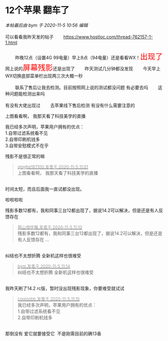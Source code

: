 # 12个苹果 翻车了


<i class="pstatus"> 本帖最后由 bym 于 2020-11-5 10:56 编辑 </i><br />
<br />
可以看看我昨天发的帖子&nbsp; &nbsp; &nbsp; &nbsp; https://www.hostloc.com/thread-762157-1-1.html<br />
<br />
&nbsp; &nbsp; &nbsp; &nbsp; 昨晚12点（设置4G 99电量）早上8点（94电量）还是看看WX！<font size="5"><font color="Red">出现了</font></font><br />
网上说的<font size="5"><font color="Red">屏幕残影</font></font>还是出现了&nbsp; &nbsp; &nbsp; &nbsp; 昨天测试几分钟都没发现&nbsp; &nbsp; &nbsp; &nbsp; 今天早上WX切换底部菜单栏出现两三次大概一秒<br />
&nbsp; &nbsp; &nbsp; &nbsp; <br />
&nbsp; &nbsp; &nbsp; &nbsp; 联系了售后让我去检测。目前按照网上说的测试都没问题 有必要去吗&nbsp; &nbsp; &nbsp; &nbsp; 这种问题能检测出来吗<br />
<br />
有没有大佬出现过&nbsp; &nbsp; &nbsp; &nbsp; 去苹果线下售后检测 有没有什么需要注意的

<img src="static/image/smiley/default/lol.gif" smilieid="12" border="0" alt="" />上图看看啊， 我那天看了科技美学的直播

我已经多次声明，苹果用户拥有的优点：<br />
1.自带过滤系统看不见<br />
2.自带印刷机钱多<br />
3.自带安慰模式不在乎

残影不是很正常的嘛

<div class="quote"><blockquote><font size="2"><a href="https://www.hostloc.com/forum.php?mod=redirect&amp;goto=findpost&amp;pid=9405598&amp;ptid=762692" target="_blank"><font color="#999999">qinghe187100 发表于 2020-11-5 11:01</font></a></font><br />
上图看看啊， 我那天看了科技美学的直播</blockquote></div><br />
时间太短，而且后面我一直试都没出现。<img id="aimg_uxZXf" onclick="zoom(this, this.src, 0, 0, 0)" class="zoom" src="https://cdn.jsdelivr.net/gh/hishis/forum-master/public/images/patch.gif" onmouseover="img_onmouseoverfunc(this)" onload="thumbImg(this)" border="0" alt="" />

啦啦啦啦

残影多数12都有，我和同事三台12都出现了，据说14.2可以解决，但是还是有人反馈存在

<div class="quote"><blockquote><font size="2"><a href="https://www.hostloc.com/forum.php?mod=redirect&amp;goto=findpost&amp;pid=9405665&amp;ptid=762692" target="_blank"><font color="#999999">那山很优雅 发表于 2020-11-5 11:10</font></a></font><br />
残影多数12都有，我和同事三台12都出现了，据说14.2可以解决，但是还是有人反馈存在 ...</blockquote></div><br />
纠结<img src="static/image/smiley/yct/009.gif" smilieid="44" border="0" alt="" />也不太想折腾 全新机这样也很难受<img id="aimg_jjOFA" onclick="zoom(this, this.src, 0, 0, 0)" class="zoom" src="https://cdn.jsdelivr.net/gh/hishis/forum-master/public/images/patch.gif" onmouseover="img_onmouseoverfunc(this)" onload="thumbImg(this)" border="0" alt="" />

<div class="quote"><blockquote><font size="2"><a href="https://www.hostloc.com/forum.php?mod=redirect&amp;goto=findpost&amp;pid=9405686&amp;ptid=762692" target="_blank"><font color="#999999">bym 发表于 2020-11-5 11:14</font></a></font><br />
纠结也不太想折腾 全新机这样也很难受</blockquote></div><br />
我昨天刷了14.2 rc版，暂时没出现残影现象，你要难受就试试

<div class="quote"><blockquote><font size="2"><a href="https://www.hostloc.com/forum.php?mod=redirect&amp;goto=findpost&amp;pid=9405690&amp;ptid=762692" target="_blank"><font color="#999999">cooioobb 发表于 2020-11-5 11:15</font></a></font><br />
我已经多次声明，苹果用户拥有的优点：<br />
1.自带过滤系统看不见<br />
2.自带印刷机钱多</blockquote></div><br />
那倒没有 爱它就要接受它&nbsp;&nbsp;不是刚需目前的确13香
